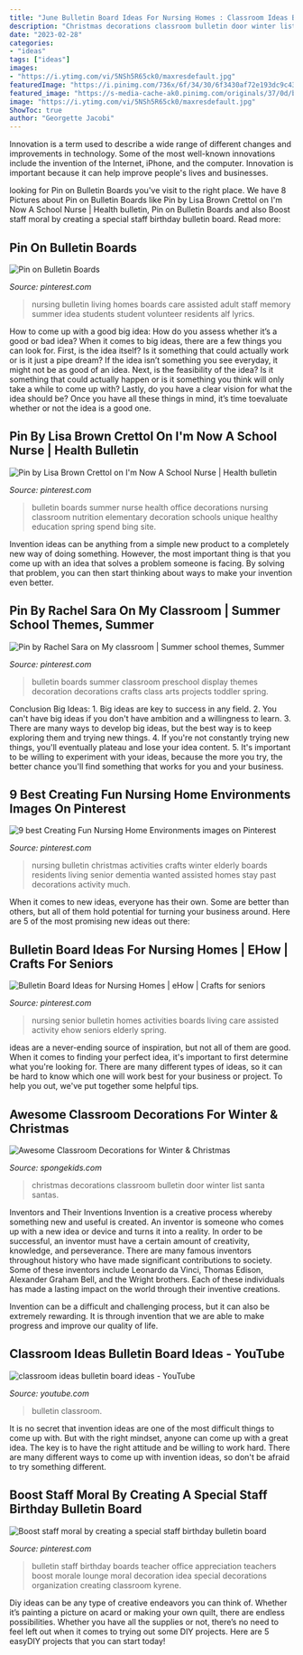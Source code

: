 ```yaml
---
title: "June Bulletin Board Ideas For Nursing Homes : Classroom Ideas Bulletin Board Ideas"
description: "Christmas decorations classroom bulletin door winter list santa santas"
date: "2023-02-28"
categories:
- "ideas"
tags: ["ideas"]
images:
- "https://i.ytimg.com/vi/5NSh5R65ck0/maxresdefault.jpg"
featuredImage: "https://i.pinimg.com/736x/6f/34/30/6f3430af72e193dc9c431d5041acaa56--elderly-crafts-elderly-activities.jpg"
featured_image: "https://s-media-cache-ak0.pinimg.com/originals/37/0d/ba/370dbaafcfa9095e7fbddb92272ec66a.jpg"
image: "https://i.ytimg.com/vi/5NSh5R65ck0/maxresdefault.jpg"
ShowToc: true
author: "Georgette Jacobi"
---
```



Innovation is a term used to describe a wide range of different changes and improvements in technology. Some of the most well-known innovations include the invention of the Internet, iPhone, and the computer. Innovation is important because it can help improve people's lives and businesses.

	

		
looking for Pin on Bulletin Boards you've visit to the right place. We have 8 Pictures about Pin on Bulletin Boards like Pin by Lisa Brown Crettol on I&#039;m Now A School Nurse | Health bulletin, Pin on Bulletin Boards and also Boost staff moral by creating a special staff birthday bulletin board. Read more:
		
    
## Pin On Bulletin Boards

<img loading=lazy src="https://i.pinimg.com/736x/e8/34/f8/e834f86e61329fe77b1c32990feaaa93--nursing-homes-assisted-living.jpg" onerror="this.onerror=null;this.src='https://tse2.mm.bing.net/th?id=OIP.MbqPMEbpsgRgEEt-m3pQcQHaFj&amp;pid=15.1';" alt="Pin on Bulletin Boards">

_Source: pinterest.com_

>nursing bulletin living homes boards care assisted adult staff memory summer idea students student volunteer residents alf lyrics. 

	

How to come up with a good big idea: How do you assess whether it’s a good or bad idea?
When it comes to big ideas, there are a few things you can look for. First, is the idea itself? Is it something that could actually work or is it just a pipe dream? If the idea isn’t something you see everyday, it might not be as good of an idea. Next, is the feasibility of the idea? Is it something that could actually happen or is it something you think will only take a while to come up with? Lastly, do you have a clear vision for what the idea should be? Once you have all these things in mind, it’s time toevaluate whether or not the idea is a good one.

    
## Pin By Lisa Brown Crettol On I&#039;m Now A School Nurse | Health Bulletin

<img loading=lazy src="https://i.pinimg.com/originals/4c/c5/59/4cc5597cb4fe3f2bb426fc821365bcd6.jpg" onerror="this.onerror=null;this.src='https://tse1.mm.bing.net/th?id=OIP.YPTrUI3jxV2dHo401loWpwHaJ4&amp;pid=15.1';" alt="Pin by Lisa Brown Crettol on I&#039;m Now A School Nurse | Health bulletin">

_Source: pinterest.com_

>bulletin boards summer nurse health office decorations nursing classroom nutrition elementary decoration schools unique healthy education spring spend bing site. 

	

Invention ideas can be anything from a simple new product to a completely new way of doing something. However, the most important thing is that you come up with an idea that solves a problem someone is facing. By solving that problem, you can then start thinking about ways to make your invention even better.

    
## Pin By Rachel Sara On My Classroom | Summer School Themes, Summer

<img loading=lazy src="https://i.pinimg.com/originals/ba/74/2d/ba742d5824f230b4cdc248bbf7f0e3c7.jpg" onerror="this.onerror=null;this.src='https://tse4.mm.bing.net/th?id=OIP.ZBakN7QcDk99WWsJg9faSwHaHa&amp;pid=15.1';" alt="Pin by Rachel Sara on My classroom | Summer school themes, Summer">

_Source: pinterest.com_

>bulletin boards summer classroom preschool display themes decoration decorations crafts class arts projects toddler spring. 

	

Conclusion
Big Ideas: 1. Big ideas are key to success in any field.
2. You can't have big ideas if you don't have ambition and a willingness to learn.
3. There are many ways to develop big ideas, but the best way is to keep exploring them and trying new things.
4. If you're not constantly trying new things, you'll eventually plateau and lose your idea content.
5. It's important to be willing to experiment with your ideas, because the more you try, the better chance you'll find something that works for you and your business.

    
## 9 Best Creating Fun Nursing Home Environments Images On Pinterest

<img loading=lazy src="https://i.pinimg.com/736x/6f/34/30/6f3430af72e193dc9c431d5041acaa56--elderly-crafts-elderly-activities.jpg" onerror="this.onerror=null;this.src='https://tse2.mm.bing.net/th?id=OIP.5Hd5hI8Hha1V-StCwr9akgHaFj&amp;pid=15.1';" alt="9 best Creating Fun Nursing Home Environments images on Pinterest">

_Source: pinterest.com_

>nursing bulletin christmas activities crafts winter elderly boards residents living senior dementia wanted assisted homes stay past decorations activity much. 

	

When it comes to new ideas, everyone has their own. Some are better than others, but all of them hold potential for turning your business around. Here are 5 of the most promising new ideas out there: 

    
## Bulletin Board Ideas For Nursing Homes | EHow | Crafts For Seniors

<img loading=lazy src="https://i.pinimg.com/736x/1c/e3/0f/1ce30f381da88ca67ed6f4fe0b0ba8ae--elderly-activities-senior-activities.jpg" onerror="this.onerror=null;this.src='https://tse1.mm.bing.net/th?id=OIP.r0uYzrCaboclQrxGBw6HNgHaHa&amp;pid=15.1';" alt="Bulletin Board Ideas for Nursing Homes | eHow | Crafts for seniors">

_Source: pinterest.com_

>nursing senior bulletin homes activities boards living care assisted activity ehow seniors elderly spring. 

	

ideas are a never-ending source of inspiration, but not all of them are good. When it comes to finding your perfect idea, it's important to first determine what you're looking for. There are many different types of ideas, so it can be hard to know which one will work best for your business or project. To help you out, we've put together some helpful tips.

    
## Awesome Classroom Decorations For Winter &amp; Christmas

<img loading=lazy src="https://spongekids.com/wp-content/uploads/2016/11/christmas-bulletin-board/9-christmas-bulletin-board-ideas.jpg" onerror="this.onerror=null;this.src='https://tse3.mm.bing.net/th?id=OIP.EYO-Go1hW4cwvbyYw4o5LAHaKv&amp;pid=15.1';" alt="Awesome Classroom Decorations for Winter &amp; Christmas">

_Source: spongekids.com_

>christmas decorations classroom bulletin door winter list santa santas. 

	

Inventors and Their Inventions
Invention is a creative process whereby something new and useful is created. An inventor is someone who comes up with a new idea or device and turns it into a reality. In order to be successful, an inventor must have a certain amount of creativity, knowledge, and perseverance.
There are many famous inventors throughout history who have made significant contributions to society. Some of these inventors include Leonardo da Vinci, Thomas Edison, Alexander Graham Bell, and the Wright brothers. Each of these individuals has made a lasting impact on the world through their inventive creations.

Invention can be a difficult and challenging process, but it can also be extremely rewarding. It is through invention that we are able to make progress and improve our quality of life.

    
## Classroom Ideas Bulletin Board Ideas - YouTube

<img loading=lazy src="https://i.ytimg.com/vi/5NSh5R65ck0/maxresdefault.jpg" onerror="this.onerror=null;this.src='https://tse3.mm.bing.net/th?id=OIP.NNCpirMBzlVCuRLqhIZ5YAHaEK&amp;pid=15.1';" alt="classroom ideas bulletin board ideas - YouTube">

_Source: youtube.com_

>bulletin classroom. 

	

It is no secret that invention ideas are one of the most difficult things to come up with. But with the right mindset, anyone can come up with a great idea. The key is to have the right attitude and be willing to work hard. There are many different ways to come up with invention ideas, so don't be afraid to try something different.

    
## Boost Staff Moral By Creating A Special Staff Birthday Bulletin Board

<img loading=lazy src="https://s-media-cache-ak0.pinimg.com/originals/37/0d/ba/370dbaafcfa9095e7fbddb92272ec66a.jpg" onerror="this.onerror=null;this.src='https://tse2.mm.bing.net/th?id=OIP.-f5vgwxCjhaDufqk9M8mYQHaFj&amp;pid=15.1';" alt="Boost staff moral by creating a special staff birthday bulletin board">

_Source: pinterest.com_

>bulletin staff birthday boards teacher office appreciation teachers boost morale lounge moral decoration idea special decorations organization creating classroom kyrene. 

	

Diy ideas can be any type of creative endeavors you can think of. Whether it’s painting a picture on acard or making your own quilt, there are endless possibilities. Whether you have all the supplies or not, there’s no need to feel left out when it comes to trying out some DIY projects. Here are 5 easyDIY projects that you can start today!

